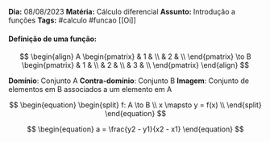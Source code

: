 **Dia:** 08/08/2023 
**Matéria:** Cálculo diferencial
**Assunto:** Introdução a funções
**Tags:** #calculo #funcao
[[Oi]]
#### Definição de uma função:

$$
\begin{align}
A
\begin{pmatrix}
    & 1 & \\
    & 2 & \\
\end{pmatrix}
\to
B \begin{pmatrix}
    & 1 & \\
    & 2 & \\
    & 3 & \\
\end{pmatrix}
\end{align}
$$

**Domínio**: Conjunto A 
**Contra-domínio**: Conjunto B
**Imagem**: Conjunto de elementos em B associados a um elemento em A 

$$
\begin{equation} 
\begin{split}
f: A \to B \\
x \mapsto y = f(x)  \\
\end{split}
\end{equation}
$$


$$
\begin{equation} 
a = \frac{y2 - y1}{x2 - x1}
\end{equation}
$$
